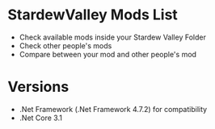 # StardewValley Mods List
- Check available mods inside your Stardew Valley Folder
- Check other people's mods
- Compare between your mod and other people's mod

# Versions
- .Net Framework (.Net Framework 4.7.2) for compatibility
- .Net Core 3.1
